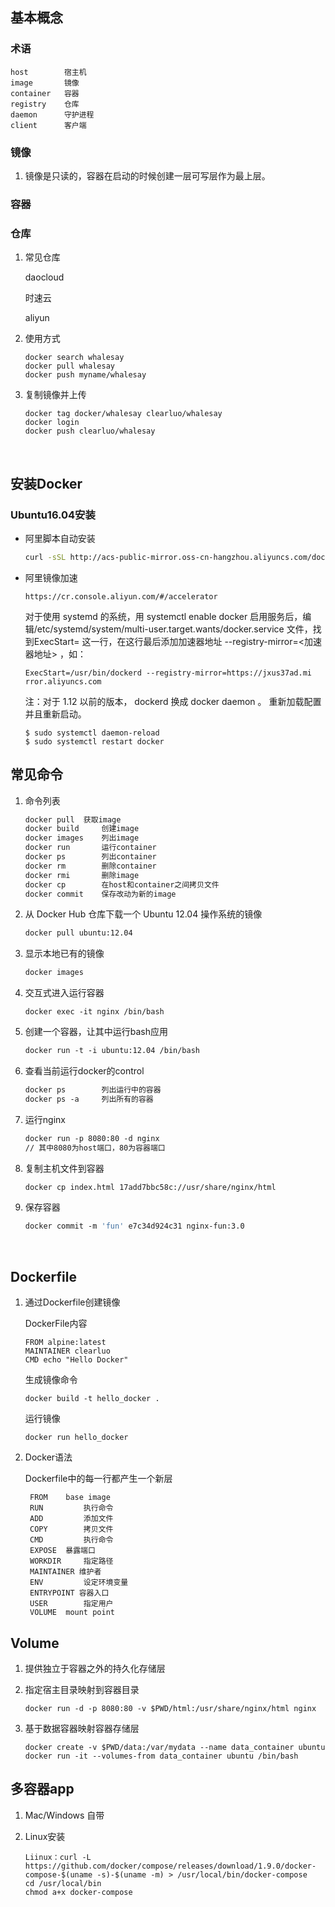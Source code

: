 

## 基本概念

### 术语

```
host 		宿主机
image 		镜像
container 	容器
registry 	仓库
daemon		守护进程
client 		客户端
```

### 镜像

1. 镜像是只读的，容器在启动的时候创建一层可写层作为最上层。

### 容器

### 仓库

1. 常见仓库

   daocloud

   时速云

   aliyun

2. 使用方式

   ```
   docker search whalesay
   docker pull whalesay
   docker push myname/whalesay
   ```

3. 复制镜像并上传

   ```
   docker tag docker/whalesay clearluo/whalesay
   docker login
   docker push clearluo/whalesay
   ```

   ​

## 安装Docker

### Ubuntu16.04安装

* 阿里脚本自动安装

  ```bash
  curl -sSL http://acs-public-mirror.oss-cn-hangzhou.aliyuncs.com/docker-engine/internet | sh -
  ```

* 阿里镜像加速

  ```
  https://cr.console.aliyun.com/#/accelerator
  ```

  对于使用 systemd 的系统，用  systemctl enable docker  启用服务后，编辑/etc/systemd/system/multi-user.target.wants/docker.service  文件，找到ExecStart=  这一行，在这行最后添加加速器地址  --registry-mirror=<加速器地址>  ，如：

  ```
  ExecStart=/usr/bin/dockerd --registry-mirror=https://jxus37ad.mi
  rror.aliyuncs.com
  ```

  注：对于 1.12 以前的版本， dockerd  换成  docker daemon  。
  重新加载配置并且重新启动。

  ```
  $ sudo systemctl daemon-reload
  $ sudo systemctl restart docker
  ```


## 常见命令

1. 命令列表

   ```dockerfile
   docker pull 	获取image
   docker build 	创建image
   docker images 	列出image
   docker run 		运行container
   docker ps 		列出container
   docker rm 		删除container
   docker rmi 		删除image
   docker cp 		在host和container之间拷贝文件
   docker commit 	保存改动为新的image
   ```

2. 从 Docker Hub 仓库下载一个 Ubuntu 12.04 操作系统的镜像 

   ```dockerfile
   docker pull ubuntu:12.04
   ```

3. 显示本地已有的镜像

   ```dockerfile
   docker images
   ```

4. 交互式进入运行容器

   ```
   docker exec -it nginx /bin/bash
   ```

5. 创建一个容器，让其中运行bash应用

   ```dockerfile
   docker run -t -i ubuntu:12.04 /bin/bash
   ```

6. 查看当前运行docker的control

   ```dockerfile
   docker ps  		列出运行中的容器
   docker ps -a 	列出所有的容器
   ```

7. 运行nginx

   ```dockerfile
   docker run -p 8080:80 -d nginx
   // 其中8080为host端口，80为容器端口
   ```


7. 复制主机文件到容器

   ```dockerfile
   docker cp index.html 17add7bbc58c://usr/share/nginx/html
   ```

8. 保存容器
   ```dockerfile
   docker commit -m 'fun' e7c34d924c31 nginx-fun:3.0
   ```
   ​
## Dockerfile

1. 通过Dockerfile创建镜像

   DockerFile内容

   ```
   FROM alpine:latest
   MAINTAINER clearluo
   CMD echo "Hello Docker"
   ```

   生成镜像命令

   ```
   docker build -t hello_docker .
   ```

   运行镜像

   ```
   docker run hello_docker
   ```

2. Docker语法

   Dockerfile中的每一行都产生一个新层

   ```
    FROM 	base image
    RUN 		执行命令
    ADD 		添加文件
    COPY 		拷贝文件
    CMD 		执行命令
    EXPOSE 	暴露端口
    WORKDIR 	指定路径
    MAINTAINER 维护者
    ENV 		设定环境变量
    ENTRYPOINT 容器入口
    USER 		指定用户
    VOLUME 	mount point
   ```


## Volume

1. 提供独立于容器之外的持久化存储层

2. 指定宿主目录映射到容器目录

   ```
   docker run -d -p 8080:80 -v $PWD/html:/usr/share/nginx/html nginx
   ```

3. 基于数据容器映射容器存储层

   ```
   docker create -v $PWD/data:/var/mydata --name data_container ubuntu
   docker run -it --volumes-from data_container ubuntu /bin/bash​
   ```
## 多容器app

1. Mac/Windows 自带

2. Linux安装

   ```
   Liinux：curl -L https://github.com/docker/compose/releases/download/1.9.0/docker-compose-$(uname -s)-$(uname -m) > /usr/local/bin/docker-compose
   cd /usr/local/bin
   chmod a+x docker-compose
   ```

   ​

























